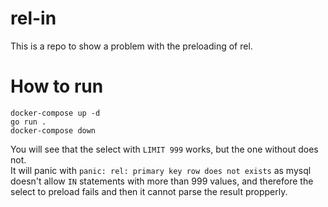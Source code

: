 # rel-in

This is a repo to show a problem with the preloading of rel.

# How to run
```
docker-compose up -d
go run .
docker-compose down
```

You will see that the select with `LIMIT 999` works, but the one without does not.  
It will panic with `panic: rel: primary key row does not exists` as mysql doesn't allow
`IN` statements with more than 999 values, and therefore the select to preload fails and
then it cannot parse the result propperly.